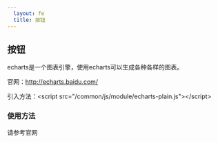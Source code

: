 ```yaml
---
  layout: fe
  title: 按钮
---
```


## 按钮

echarts是一个图表引擎，使用echarts可以生成各种各样的图表。

官网：http://echarts.baidu.com/

引入方法：&lt;script src="/common/js/module/echarts-plain.js"&gt;&lt;/script&gt;

### 使用方法

请参考官网
